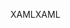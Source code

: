 <span data-ttu-id="694da-101">XAML</span><span class="sxs-lookup"><span data-stu-id="694da-101">XAML</span></span>
